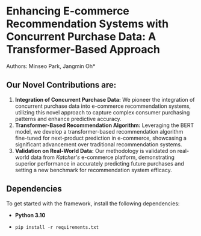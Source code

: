 # Enhancing E-commerce Recommendation Systems with Concurrent Purchase Data: A Transformer-Based Approach

Authors: Minseo Park, Jangmin Oh*

## Our Novel Contributions are:

1. **Integration of Concurrent Purchase Data:** We pioneer the integration of concurrent purchase data into e-commerce recommendation systems, utilizing this novel approach to capture complex consumer purchasing patterns and enhance predictive accuracy.
2. **Transformer-Based Recommendation Algorithm:** Leveraging the BERT model, we develop a transformer-based recommendation algorithm fine-tuned for next-product prediction in e-commerce, showcasing a significant advancement over traditional recommendation systems.
3. **Validation on Real-World Data:** Our methodology is validated on real-world data from *Katcher's* e-commerce platform, demonstrating superior performance in accurately predicting future purchases and setting a new benchmark for recommendation system efficacy.

## Dependencies

To get started with the framework, install the following dependencies:

- **Python 3.10**

- `pip install -r requirements.txt`
